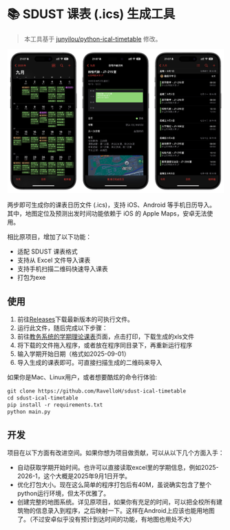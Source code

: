 # 📚 SDUST 课表 (.ics) 生成工具
> 本工具基于 [junyilou/python-ical-timetable](https://github.com/junyilou/python-ical-timetable) 修改。

![sdust](image/sdust.jpg)

两步即可生成你的课表日历文件 (.ics)，支持 iOS、Android 等手机日历导入。  
其中，地图定位及预测出发时间功能依赖于 iOS 的 Apple Maps，安卓无法使用。

相比原项目，增加了以下功能：
- 适配 SDUST 课表格式
- 支持从 Excel 文件导入课表
- 支持手机扫描二维码快速导入课表
- 打包为exe

## 使用
1. 前往[Releases](https://github.com/ravelloh/sdust-ical-timetable/releases)下载最新版本的可执行文件。
2. 运行此文件，随后完成以下步骤：
  1. 前往[教务系统的学期理论课表](https://jwgl.sdust.edu.cn/jsxsd/xskb/xskb_list.do)页面，点击打印，下载生成的xls文件
  2. 将下载的文件拖入程序，或者放在程序同目录下，再重新运行程序
  3. 输入学期开始日期（格式如2025-09-01）
  4. 导入生成的课表即可。可直接扫描生成的二维码来导入

如果你是Mac、Linux用户，或者想要酷炫的命令行体验:

```
git clone https://github.com/RavelloH/sdust-ical-timetable
cd sdust-ical-timetable
pip install -r requirements.txt
python main.py
```

## 开发
项目在以下方面有改进空间。如果你想为项目做贡献，可以从以下几个方面入手：
- 自动获取学期开始时间。也许可以直接读取excel里的学期信息，例如2025-2026-1，这个大概是2025年9月1日开学。
- 优化打包大小。现在这么简单的程序打包后有40M，虽说确实包含了整个python运行环境，但太不优雅了。
- 创建完整的地图系统。详见原项目，如果你有充足的时间，可以把全校所有建筑物的信息录入到程序，之后映射一下。这样在Android上应该也能用地图了。（不过安卓似乎没有预计到达时间的功能，有地图也用处不大）
